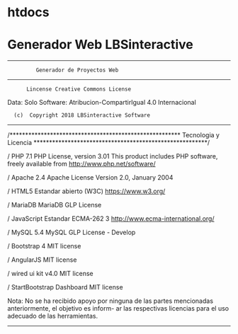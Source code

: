 # htdocs
# Generador Web LBSinteractive

*********************************************************
             Generador de Proyectos Web
*********************************************************
          Lincense Creative Commons License

Data:
Solo Software: Atribucion-CompartirIgual 4.0 Internacional

      (c)  Copyright 2018 LBSinteractive Software
********************************************************



/*******************************************************
               Tecnologia y Licencia
********************************************************/

/ PHP 7.1
PHP License, version 3.01
This product includes PHP software, freely available from
<http://www.php.net/software/>


/ Apache 2.4
Apache License
Version 2.0, January 2004


/ HTML5
Estandar abierto (W3C)
https://www.w3.org/


/ MariaDB
MariaDB GLP License


/ JavaScript
Estandar ECMA-262 3
http://www.ecma-international.org/


/ MySQL 5.4
MySQL GLP License - Develop


/ Bootstrap 4
MIT license


/ AngularJS
MIT license


/ wired ui kit v4.0
MIT license


/ StartBootstrap Dashboard
MIT license


Nota: No se ha recibido apoyo por ninguna de las partes
      mencionadas anteriormente, el objetivo es inform-
      ar las respectivas licencias para el uso adecuado
      de las herramientas.

*******************************************************
